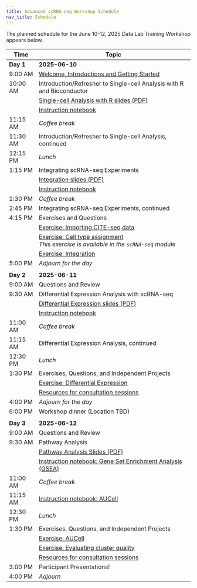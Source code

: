 ```yaml
---
title: Advanced scRNA-seq Workshop Schedule
nav_title: Schedule
---
```


The planned schedule for the June 10-12, 2025 Data Lab Training Workshop appears below.

| Time      | Topic
| --------- | ------------------------------------------------------------------------------------------------------------------------------------------------------------------------------------------------------------
| **Day 1** | **2025-06-10**
| 9:00 AM   | [Welcome, Introductions and Getting Started](#../slides/2025-06-10_welcome-introduction.pdf)
| 10:00 AM  | Introduction/Refresher to Single-cell Analysis with R and Bioconductor
|           | [Single-cell Analysis with R slides (PDF)](#../slides/2025-06-10_scRNAseq-data-intro.pdf)
|           | [Instruction notebook](#../completed-notebooks/scRNA-seq-advanced/01-read_filter_normalize_scRNA.nb.html)
| 11:15 AM  | *Coffee break*
| 11:30 AM  | Introduction/Refresher to Single-cell Analysis, continued
| 12:15 PM  | *Lunch*
| 1:15 PM   | Integrating scRNA-seq Experiments
|           | [Integration slides (PDF)](#../slides/2025-06-10_integration.pdf)
|           | [Instruction notebook](#../completed-notebooks/scRNA-seq-advanced/02-dataset_integration.nb.html)
| 2:30 PM   | *Coffee break*
| 2:45 PM   | Integrating scRNA-seq Experiments, continued
| 4:15 PM   | Exercises and Questions
|           | [Exercise: Importing CITE-seq data](https://github.com/AlexsLemonade/training-modules/blob/{{site.release_tag}}/scRNA-seq-advanced/exercise_01-citeseq.Rmd)
|           | [Exercise: Cell type assignment](https://github.com/AlexsLemonade/training-modules/blob/{{site.release_tag}}/scRNA-seq/exercise_03-celltype.Rmd) <br> _This exercise is available in the `scRNA-seq` module_
|           | [Exercise: Integration](https://github.com/AlexsLemonade/training-modules/blob/{{site.release_tag}}/scRNA-seq-advanced/exercise_02-integration.Rmd)
| 5:00 PM   | *Adjourn for the day*
|           |
| **Day 2** | **2025-06-11**
| 9:00 AM   | Questions and Review
| 9:30 AM   | Differential Expression Analysis with scRNA-seq
|           | [Differential Expression slides (PDF)](#../slides/2025-06-11_differential-expression.pdf)
|           | [Instruction notebook](#../completed-notebooks/scRNA-seq-advanced/03-differential_expression.nb.html)
| 11:00 AM  | *Coffee break*
| 11:15 AM  | Differential Expression Analysis, continued
| 12:30 PM  | *Lunch*
| 1:30 PM   | Exercises, Questions, and Independent Projects
|           | [Exercise: Differential Expression](https://github.com/AlexsLemonade/training-modules/blob/{{site.release_tag}}/scRNA-seq-advanced/exercise_03-diffexp.Rmd)
|           | [Resources for consultation sessions](./workshop-resources.md)
| 4:00 PM   | *Adjourn for the day*
| 6:00 PM   | Workshop dinner (Location TBD)
|           |
| **Day 3** | **2025-06-12**
| 9:00 AM   | Questions and Review
| 9:30 AM   | Pathway Analysis
|           | [Pathway Analysis Slides (PDF)](#../slides/2025-06-12_pathway-analysis.pdf)
|           | [Instruction notebook: Gene Set Enrichment Analysis (GSEA)](#../completed-notebooks/scRNA-seq-advanced/04-gene_set_enrichment_analysis.nb.html)
| 11:00 AM  | *Coffee break*
| 11:15 AM  | [Instruction notebook: AUCell](#../completed-notebooks/scRNA-seq-advanced/05-aucell.nb.html)
| 12:30 PM  | *Lunch*
| 1:30 PM   | Exercises, Questions, and Independent Projects
|           | [Exercise: AUCell](https://github.com/AlexsLemonade/training-modules/blob/{{site.release_tag}}/scRNA-seq-advanced/exercise_04-scrna_pathway.Rmd)
|           | [Exercise: Evaluating cluster quality](https://github.com/AlexsLemonade/training-modules/blob/{{site.release_tag}}/scRNA-seq-advanced/exercise_05-cluster_evaluation.Rmd)
|           | [Resources for consultation sessions](./workshop-resources.md)
| 3:00 PM   | Participant Presentations!
| 4:00 PM   | *Adjourn*


